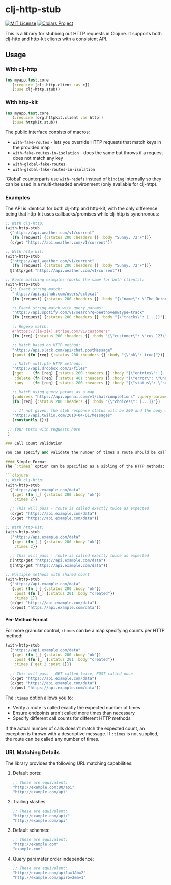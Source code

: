 # clj-http-stub 
[![MIT License](https://img.shields.io/badge/license-MIT-brightgreen.svg?style=flat)](https://www.tldrlegal.com/l/mit) 
[![Clojars Project](https://img.shields.io/clojars/v/org.clojars.bigsy/clj-http-stub.svg)](https://clojars.org/org.clojars.bigsy/clj-http-stub)

This is a library for stubbing out HTTP requests in Clojure. It supports both clj-http and http-kit clients with a consistent API.

## Usage

### With clj-http

```clojure
(ns myapp.test.core
   (:require [clj-http.client :as c])
   (:use clj-http.stub))
```

### With http-kit

```clojure
(ns myapp.test.core
   (:require [org.httpkit.client :as http])
   (:use httpkit.stub))
```

The public interface consists of macros:

* `with-fake-routes` - lets you override HTTP requests that match keys in the provided map
* `with-fake-routes-in-isolation` - does the same but throws if a request does not match any key
* `with-global-fake-routes`
* `with-global-fake-routes-in-isolation`

'Global' counterparts use `with-redefs` instead of `binding` internally so they can be used in
a multi-threaded environment (only available for clj-http).

### Examples

The API is identical for both clj-http and http-kit, with the only difference being that http-kit uses callbacks/promises while clj-http is synchronous:

```clojure
;; With clj-http:
(with-http-stub
  {"https://api.weather.com/v1/current"
   (fn [request] {:status 200 :headers {} :body "Sunny, 72°F"})}
  (c/get "https://api.weather.com/v1/current"))

;; With http-kit:
(with-http-stub
  {"https://api.weather.com/v1/current"
   (fn [request] {:status 200 :headers {} :body "Sunny, 72°F"})}
  @(http/get "https://api.weather.com/v1/current"))

;; Route matching examples (works the same for both clients):
(with-http-stub
  {;; Exact string match:
   "https://api.github.com/users/octocat"
   (fn [request] {:status 200 :headers {} :body "{\"name\": \"The Octocat\"}"})

   ;; Exact string match with query params:
   "https://api.spotify.com/v1/search?q=beethoven&type=track"
   (fn [request] {:status 200 :headers {} :body "{\"tracks\": [...]}"})

   ;; Regexp match:
   #"https://([a-z]+).stripe.com/v1/customers"
   (fn [req] {:status 200 :headers {} :body "{\"customer\": \"cus_123\"}"})

   ;; Match based on HTTP method:
   "https://api.slack.com/api/chat.postMessage"
   {:post (fn [req] {:status 200 :headers {} :body "{\"ok\": true}"})}

   ;; Match multiple HTTP methods:
   "https://api.dropbox.com/2/files"
   {:get    (fn [req] {:status 200 :headers {} :body "{\"entries\": [...]}"})
    :delete (fn [req] {:status 401 :headers {} :body "{\"error\": \"Unauthorized\"}"})
    :any    (fn [req] {:status 200 :headers {} :body "{\"status\": \"success\"}"})}

   ;; Match using query params as a map
   {:address "https://api.openai.com/v1/chat/completions" :query-params {:model "gpt-4"}}
   (fn [req] {:status 200 :headers {} :body "{\"choices\": [...]}"})

   ;; If not given, the stub response status will be 200 and the body will be "".
   "https://api.twilio.com/2010-04-01/Messages"
   (constantly {})}

 ;; Your tests with requests here
 )

### Call Count Validation

You can specify and validate the number of times a route should be called using the `:times` option. There are two supported formats:

#### Simple Format
The `:times` option can be specified as a sibling of the HTTP methods:

```clojure
;; With clj-http:
(with-http-stub
  {"https://api.example.com/data"
   {:get (fn [_] {:status 200 :body "ok"})
    :times 2}}
  
  ;; This will pass - route is called exactly twice as expected
  (c/get "https://api.example.com/data")
  (c/get "https://api.example.com/data"))

;; With http-kit:
(with-http-stub
  {"https://api.example.com/data"
   {:get (fn [_] {:status 200 :body "ok"})
    :times 2}}
  
  ;; This will pass - route is called exactly twice as expected
  @(http/get "https://api.example.com/data")
  @(http/get "https://api.example.com/data"))

;; Multiple methods with shared count
(with-http-stub
  {"https://api.example.com/data"
   {:get (fn [_] {:status 200 :body "ok"})
    :post (fn [_] {:status 201 :body "created"})
    :times 1}}
  (c/get "https://api.example.com/data")
  (c/post "https://api.example.com/data"))
```

#### Per-Method Format
For more granular control, `:times` can be a map specifying counts per HTTP method:

```clojure
(with-http-stub
  {"https://api.example.com/data"
   {:get (fn [_] {:status 200 :body "ok"})
    :post (fn [_] {:status 201 :body "created"})
    :times {:get 2 :post 1}}}
  
  ;; This will pass - GET called twice, POST called once
  (c/get "https://api.example.com/data")
  (c/get "https://api.example.com/data")
  (c/post "https://api.example.com/data"))
```

The `:times` option allows you to:
- Verify a route is called exactly the expected number of times
- Ensure endpoints aren't called more times than necessary
- Specify different call counts for different HTTP methods

If the actual number of calls doesn't match the expected count, an exception is thrown with a descriptive message. 
If `:times` is not supplied, the route can be called any number of times.

### URL Matching Details

The library provides the following URL matching capabilities:

1. Default ports:
   ```clojure
   ;; These are equivalent:
   "http://example.com:80/api"
   "http://example.com/api"
   ```

2. Trailing slashes:
   ```clojure
   ;; These are equivalent:
   "http://example.com/api/"
   "http://example.com/api"
   ```

3. Default schemes:
   ```clojure
   ;; These are equivalent:
   "http://example.com"
   "example.com"
   ```

4. Query parameter order independence:
   ```clojure
   ;; These are equivalent:
   "http://example.com/api?a=1&b=2"
   "http://example.com/api?b=2&a=1"
   ```

